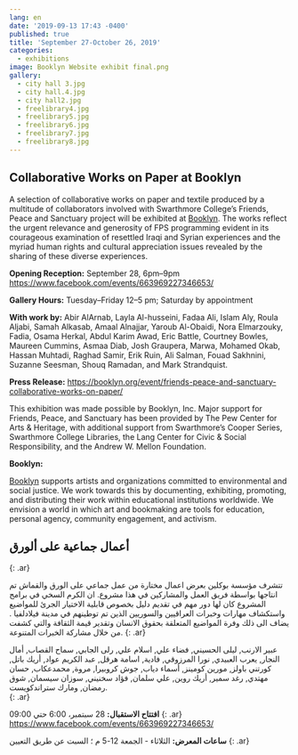 ```yaml
---
lang: en
date: '2019-09-13 17:43 -0400'
published: true
title: 'September 27-October 26, 2019'
categories:
  - exhibitions
image: Booklyn Website exhibit final.png
gallery:
  - city hall 3.jpg
  - city hall.4.jpg
  - city hall2.jpg
  - freelibrary4.jpg
  - freelibrary5.jpg
  - freelibrary6.jpg
  - freelibrary7.jpg
  - freelibrary8.jpg
---
```

## **Collaborative Works on Paper at Booklyn**


A selection of collaborative works on paper and textile produced by a multitude of collaborators involved with Swarthmore College’s Friends, Peace and Sanctuary project will be exhibited at [Booklyn](https://booklyn.org/event/friends-peace-and-sanctuary-collaborative-works-on-paper/). The works reflect the urgent relevance and generosity of FPS programming evident in its courageous examination of resettled Iraqi and Syrian experiences and the myriad human rights and cultural appreciation issues revealed by the sharing of these diverse experiences.  

**Opening Reception:** September 28, 6pm–9pm
https://www.facebook.com/events/663969227346653/

**Gallery Hours:** Tuesday–Friday 12–5 pm; Saturday by appointment

**With work by:** Abir AlArnab, Layla Al-husseini, Fadaa Ali, Islam Aly, Roula Aljabi, Samah Alkasab, Amaal Alnajjar, Yaroub Al-Obaidi, Nora Elmarzouky, Fadia, Osama Herkal, Abdul Karim Awad, Eric Battle, Courtney Bowles, Maureen Cummins, Asmaa Diab, Josh Graupera, Marwa, Mohamed Okab, Hassan Muhtadi, Raghad Samir, Erik Ruin, Ali Salman, Fouad Sakhnini, Suzanne Seesman, Shouq Ramadan, and Mark Strandquist.

**Press Release:** https://booklyn.org/event/friends-peace-and-sanctuary-collaborative-works-on-paper/

This exhibition was made possible by Booklyn, Inc. Major support for Friends, Peace, and Sanctuary has been provided by The Pew Center for Arts & Heritage, with additional support from Swarthmore’s Cooper Series, Swarthmore College Libraries, the Lang Center for Civic & Social Responsibility, and the Andrew W. Mellon Foundation.


**Booklyn:**

[Booklyn](https://booklyn.org) supports artists and organizations committed to environmental and social justice. We work towards this by documenting, exhibiting, promoting, and distributing their work within educational institutions worldwide. We envision a world in which art and bookmaking are tools for education, personal agency, community engagement, and activism.

## **أعمال جماعية على ألورق**
{: .ar}


تتشرف مؤسسة بوكلين بعرض اعمال مختارة من عمل جماعي على الورق والقماش تم انتاجها بواسطة فريق العمل والمشاركين في هذا مشروع. ان الكرم السخي في برامج المشروع كان لها دور مهم في تقديم دليل بخصوص قابلية الاختيار الجرئ للمواضيع واستكشاف مهارات  وخبرات العراقيين والسوريين الذين تم توطينهم في مدينة فيلادلفيا . يضاف الى ذلك وفرة المواضيع المتعلقة بحقوق الانسان وتقدير قيمة الثقافة والتي كشفت من خلال مشاركة الخبرات المتنوعة.
{: .ar}


عبير الارنب, ليلى الحسيني, فضاء علي, اسلام علي, رلى الجابي, سماح القصاب, أمال النجار, يعرب العبيدي, نورا المرزوقي, فادية, اسامة هرقل, عبد الكريم عواد, أريك باتل, كورتني باولز, مورين كومينز, أسماء دياب, جوش كروبيرا, مروة, محمدعكاب, حسان مهتدي, رغد سمير, أريك روين, علي سلمان, فؤاد سخنيني, سوزان سيسمان, شوق رمضان, ومارك ستراندكويست.  
{: .ar}

 
 
**افتتاح الاستقبال:** 28 سبتمبر، 6:00 حتي 09:00
{: .ar}
https://www.facebook.com/events/663969227346653/


**ساعات المعرض:** الثلاثاء - الجمعة 12-5 م ؛ السبت عن طريق التعيين
{: .ar}